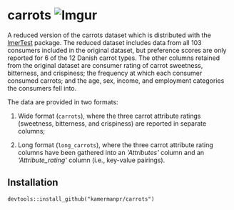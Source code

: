 # carrots ![Imgur](https://i.imgur.com/FXPXdYU.png?1)

A reduced version of the carrots dataset which is distributed with the [lmerTest](https://cran.r-project.org/web/packages/lmerTest/index.html) package. The reduced dataset includes data from all 103 consumers included in the original dataset, but preference scores are only reported for 6 of the 12 Danish carrot types. The other columns retained from the original dataset are consumer rating of carrot sweetness, bitterness, and crispiness; the frequency at which each consumer consumed carrots; and the age, sex, income, and employment categories the consumers fell into.

The data are provided in two formats: 

1. Wide format (`carrots`), where the three carrot attribute ratings (sweetness, bitterness, and crispiness) are reported in separate columns;  

2. Long format (`long_carrots`), where the three carrot attribute rating columns have been gathered into an _'Attributes'_ column and an _'Attribute_rating'_ column (i.e., key-value pairings).   

## Installation

```
devtools::install_github("kamermanpr/carrots")
```
